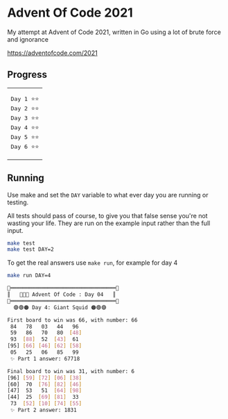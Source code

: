 # Advent Of Code 2021

My attempt at Advent of Code 2021, written in Go using a lot of brute force and ignorance

https://adventofcode.com/2021

## Progress

<table>
  <tr>
    <td>
      <pre>
Day 1 ⭐⭐
Day 2 ⭐⭐
Day 3 ⭐⭐
Day 4 ⭐⭐
Day 5 ⭐⭐
Day 6 ⭐⭐</pre>
    </td>
  </tr>
</table>

## Running

Use make and set the `DAY` variable to what ever day you are running or testing.

All tests should pass of course, to give you that false sense you're not wasting your life. They are run on the example input rather than the full input.

```bash
make test
make test DAY=2
```

To get the real answers use `make run`, for example for day 4

```bash
make run DAY=4

🌟══════════════════════════════════🌟
║   📅🎄🎁 Advent Of Code : Day 04   ║
🌟══════════════════════════════════🌟
  🟣🟢🟠 Day 4: Giant Squid 🟠🟢🟣

First board to win was 66, with number: 66
 84   78   03   44   96
 59   86   70   80  [48]
 93  [88]  52  [43]  61
[95] [66] [46] [62] [58]
 05   25   06   85   99
 ✨ Part 1 answer: 67718

Final board to win was 31, with number: 6
[96] [59] [72] [06] [38]
[60]  70  [76] [82] [46]
[47]  53   51  [64] [98]
[44]  25  [69] [81]  33
 73  [52] [10] [74] [55]
 ✨ Part 2 answer: 1831
```
